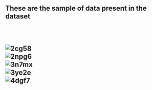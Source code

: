 <H2>These are the sample of data present in the dataset<H2>
  <br>
 
![2cg58](https://user-images.githubusercontent.com/55340731/162573235-033e4b85-feba-4581-84f1-8d536460443a.png)<br>
![2npg6](https://user-images.githubusercontent.com/55340731/162573237-be5bbeff-9b60-4c32-9c1a-c6a023963457.png)<br>
![3n7mx](https://user-images.githubusercontent.com/55340731/162573241-05e6f857-c26a-44ba-a1ff-b7a9a26051ca.png)<br>
![3ye2e](https://user-images.githubusercontent.com/55340731/162573245-c30ab45d-9407-4f15-9397-5e9829e640be.png)<br>
![4dgf7](https://user-images.githubusercontent.com/55340731/162573250-b13a72b7-f539-4dc1-828a-f43bd459dbed.png)<br>

